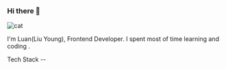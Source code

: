### Hi there 👋
<img src="https://github.com/luancmm/luancmm/assets/87887476/1d0d4baf-22aa-439f-ae9a-5f16eab941fb" alt="cat" >
<p>I'm Luan(Liu Young), Frontend Developer. I spent most of time learning and coding .</p>

Tech Stack --
